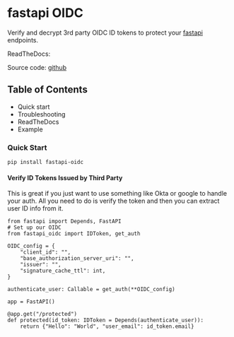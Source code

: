 # fastapi OIDC

Verify and decrypt 3rd party OIDC ID tokens to protect your [fastapi](https://github.com/tiangolo/fastapi) endpoints.

ReadTheDocs:

Source code: [github](https://github.com/HarryMWinters/fastapi-oidc)

## Table of Contents

- Quick start
- Troubleshooting
- ReadTheDocs
- Example

### Quick Start

`pip install fastapi-oidc`

#### Verify ID Tokens Issued by Third Party

This is great if you just want to use something like Okta or google to handle
your auth. All you need to do is verify the token and then you can extract user
ID info from it.

```python3
from fastapi import Depends, FastAPI
# Set up our OIDC
from fastapi_oidc import IDToken, get_auth

OIDC_config = {
    "client_id": "",
    "base_authorization_server_uri": "",
    "issuer": "",
    "signature_cache_ttl": int,
}

authenticate_user: Callable = get_auth(**OIDC_config)

app = FastAPI()

@app.get("/protected")
def protected(id_token: IDToken = Depends(authenticate_user)):
    return {"Hello": "World", "user_email": id_token.email}
```
